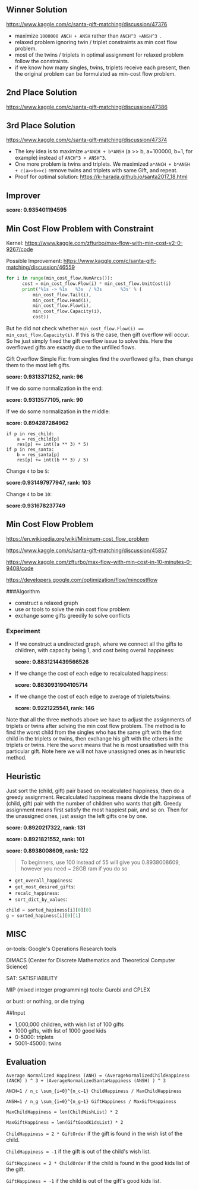 ## Winner Solution

https://www.kaggle.com/c/santa-gift-matching/discussion/47376

* maximize `1000000 ANCH + ANSH` rather than `ANCH^3 +ANSH^3 `.
* relaxed problem ignoring twin / triplet constraints as min cost flow problem.
* most of the twins / triplets in optimal assignment for relaxed problem follow the constraints.
* if we know how many singles, twins, triplets receive each present, then the original problem can be formulated as min-cost flow problem.

## 2nd Place Solution

https://www.kaggle.com/c/santa-gift-matching/discussion/47386



## 3rd Place Solution

https://www.kaggle.com/c/santa-gift-matching/discussion/47374

* The key idea is to maximize `a*ANCH + b*ANSH` (a >> b, a=100000, b=1, for example) instead of `ANCH^3 + ANSH^3`.
* One more problem is twins and triplets.  We maximized `a*ANCH + b*ANSH + c(a>>b>>c)` remove twins and triplets with same Gift, and repeat.
* Proof for optimal solution: https://k-harada.github.io/santa2017_18.html

## Improver

**score: 0.935401194595**

## Min Cost Flow Problem with Constraint

Kernel: <https://www.kaggle.com/zfturbo/max-flow-with-min-cost-v2-0-9267/code>

Possible Improvement: https://www.kaggle.com/c/santa-gift-matching/discussion/46559

```python
for i in range(min_cost_flow.NumArcs()):
      cost = min_cost_flow.Flow(i) * min_cost_flow.UnitCost(i)
      print('%1s -> %1s   %3s  / %3s       %3s' % (
          min_cost_flow.Tail(i),
          min_cost_flow.Head(i),
          min_cost_flow.Flow(i),
          min_cost_flow.Capacity(i),
          cost))
```

But he did not check whether `min_cost_flow.Flow(i) == min_cost_flow.Capacity(i)`. If this is the case, then gift overflow will occur. So he just simply fixed the gift overflow issue to solve this. Here the overflowed gifts are exactly due to the unfilled flows.

Gift Overflow Simple Fix: from singles find the overflowed gifts, then change them to the most left gifts. 

**score: 0.9313371252, rank: 96**

If we do some normalization in the end: 

**score: 0.9313577105, rank: 90**

If we do some normalization in the middle: 

**score: 0.894287284962**

```
if p in res_child:
	a = res_child[p]
	res[p] += int((a ** 3) * 5)
if p in res_santa:
	b = res_santa[p]
	res[p] += int((b ** 3) / 5)
```

Change `4` to be `5`:

**score:0.931497977947, rank: 103**

Change `4` to be `10`:

**score:0.931678237749**

## Min Cost Flow Problem

<https://en.wikipedia.org/wiki/Minimum-cost_flow_problem>

<https://www.kaggle.com/c/santa-gift-matching/discussion/45857>

<https://www.kaggle.com/zfturbo/max-flow-with-min-cost-in-10-minutes-0-9408/code>

<https://developers.google.com/optimization/flow/mincostflow>

###Algorithm

* construct a relaxed graph
* use or tools to solve the min cost flow problem
* exchange some gifts greedily to solve conflicts

### Experiment

* If we construct a undirected graph, where we connect all the gifts to children, with capacity being 1, and cost being overall happiness: 

  **score: 0.8831214439566526**

* If we change the cost of each edge to recalculated happiness: 

  **score: 0.8830931904105714**

* If we change the cost of each edge to average of triplets/twins: 

  **score: 0.9221225541, rank: 146**

Note that all the three methods above we have to adjust the assignments of triplets or twins after solving the min cost flow problem. The method is to find the worst child from the singles who has the same gift with the first child in the triplets or twins, then exchange his gift with the others in the triplets or twins. Here the `worst` means that he is most unsatisfied with this particular gift. Note here we will not have unassigned ones as in heuristic method.

## Heuristic

Just sort the (child, gift) pair based on recalculated happiness, then do a greedy assignment. Recalculated happiness means divide the happiness of (child, gift) pair with the number of children who wants that gift. Greedy assignment means first satisfy the most happiest pair, and so on. Then for the unassigned ones, just assign the left gifts one by one.

**score: 0.8920217322, rank: 131**

**score: 0.8921821552, rank: 101**

**score: 0.8938008609, rank: 122**

> To beginners, use 100 instead of 55 will give you 0.8938008609, however you need ~ 28GB ram if you do so



* `get_overall_happiness`:
* `get_most_desired_gifts`:
* `recalc_happiness`:
* `sort_dict_by_values`:

```python
child = sorted_hapiness[i][0][0]
g = sorted_hapiness[i][0][1]
```

## MISC

or-tools: Google's Operations Research tools

DIMACS (Center for Discrete Mathematics and Theoretical Computer Science)

SAT: SATISFIABILITY

MIP (mixed integer programming) tools: Gurobi and CPLEX

or bust: or nothing, or die trying

##Input

* 1,000,000 children,  with wish list of 100 gifts
* 1000 gifts, with list of 1000 good kids
* 0-5000: triplets
* 5001-45000: twins

## Evaluation

`Average Normalized Happiness (ANH) = (AverageNormalizedChildHappiness (ANCH) ) ^ 3 + (AverageNormalizedSantaHappiness (ANSH) ) ^ 3`



`ANCH=1 / n_c \sum_{i=0}^{n_c−1} ChildHappiness / MaxChildHappiness`

`ANSH=1 / n_g \sum_{i=0}^{n_g−1} GiftHappiness / MaxGiftHappiness`



`MaxChildHappiness = len(ChildWishList) * 2`

`MaxGiftHappiness = len(GiftGoodKidsList) * 2`

`ChildHappiness = 2 * GiftOrder` if the gift is found in the wish list of the child.

`ChildHappiness = -1` if the gift is out of the child's wish list.

`GiftHappiness = 2 * ChildOrder` if the child is found in the good kids list of the gift.

`GiftHappiness = -1` if the child is out of the gift's good kids list.